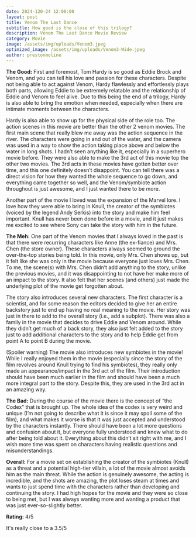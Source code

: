 ```yaml
---
date: 2024-120-24 12:00:00
layout: post
title: Venom The Last Dance
subtitle: How good is the close of this trilogy?
description: Venom The Last Dance Movie Review
category: Movie
image: /assets/img/uploads/Venom3.jpeg
optimized_image: /assets/img/uploads/Venom3-Wide.jpeg
author: prestonmoline
---
```


**The Good:**
First and foremost, Tom Hardy is so good as Eddie Brock and Venom, and you can tell his love and passion for these characters. Despite not being able to act against Venom, Hardy flawlessly and effortlessly plays both parts, allowing Eddie to be extremely relatable and the relationship of Eddie and Venom to feel alive. Due to this being the end of a trilogy, Hardy is also able to bring the emotion when needed, especially when there are intimate moments between the characters.

Hardy is also able to show up for the physical side of the role too. The action scenes in this movie are better than the other 2 venom movies. The first main scene that really blew me away was the action sequence in the river. The characters were going in and out of the water, and the camera was used in a way to show the action taking place above and below the water in long shots. I hadn’t seen anything like it, especially in a superhero movie before. They were also able to make the 3rd act of this movie top the other two movies. The 3rd acts in these movies have gotten better over time, and this one definitely doesn’t disappoint. You can tell there was a direct vision for how they wanted the whole sequence to go down, and everything came together so well, and the Venom/symbiote action throughout is just awesome, and I just wanted there to be more. 

Another part of the movie I loved was the expansion of the Marvel lore. I love how they were able to bring in Knull, the creator of the symbiotes (voiced by the legend Andy Serkis) into the story and make him feel important. Knull has never been done before in a movie, and it just makes me excited to see where Sony can take the story with him in the future.


**The Meh:**
One part of the Venom movies that I always loved in the past is that there were recurring characters like Anne (the ex-fiance) and Mrs. Chen (the store owner). These characters always seemed to ground the over-the-top stories being told. In this movie, only Mrs. Chen shows up, but it felt like she was only in the movie because everyone just loves Mrs. Chen. To me, the scene(s) with Mrs. Chen didn’t add anything to the story, unlike the previous movies, and it was disappointing to not have her make more of an impact to the story. It also felt that her scenes (and others) just made the underlying plot of the movie get forgotten about.

The story also introduces several new characters. The first character is a scientist, and for some reason the editors decided to give her an entire backstory just to end up having no real meaning to the movie. Her story was just in there to add to the overall story (i.e., add a subplot). There was also a family in the movie that decides to drive Eddie and Venom around. While they didn’t get much of a back story, they also just felt added to the story just to add additional characters to the story and to help Eddie get from point A to point B during the movie.

(Spoiler warning) The movie also introduces new symbiotes in the movie! While I really enjoyed them in the movie (especially since the story of the film revolves around Knull trying to find his symbiotes), they really only made an appearance/impact in the 3rd act of the film. Their introduction should have been much earlier in the film and should have been a much more integral part to the story. Despite this, they are used in the 3rd act in an amazing way.



**The Bad:**
During the course of the movie there is the concept of “the Codex” that is brought up. The whole idea of the codex is very weird and unique (I’m not going to describe what it is since it may spoil some of the film), and what makes it worse is that it was just accepted and understood by the characters instantly. There should have been a lot more questions and confusion about it, but everyone fully understood and knew what to do after being told about it. Everything about this didn’t sit right with me, and I wish more time was spent on characters having realistic questions and misunderstandings.


**Overall:**
For a movie set on establishing the creator of the symbiotes (Knull) as a threat and a potential high-tier villain, a lot of the movie almost avoids him as the main threat. While the action is genuinely awesome, the acting is incredible, and the shots are amazing, the plot loses steam at times and wants to just spend time with the characters rather than developing and continuing the story. I had high hopes for the movie and they were so close to being met, but I was always wanting more and wanting a product that was just ever-so-slightly better.


**Rating:**
4/5

It's really close to a 3.5/5
